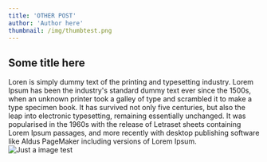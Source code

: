 ```yaml
---
title: 'OTHER POST'
author: 'Author here'
thumbnail: /img/thumbtest.png
---
```


## Some title here

Loren is simply dummy text of the printing and typesetting industry. Lorem Ipsum has been the industry's standard dummy text ever since the 1500s, when an unknown printer took a galley of type and scrambled it to make a type specimen book. It has survived not only five centuries, but also the leap into electronic typesetting, remaining essentially unchanged. It was popularised in the 1960s with the release of Letraset sheets containing Lorem Ipsum passages, and more recently with desktop publishing software like Aldus PageMaker including versions of Lorem Ipsum.
![Just a image test](/img/thumbtest.png 'Just a image test here')
